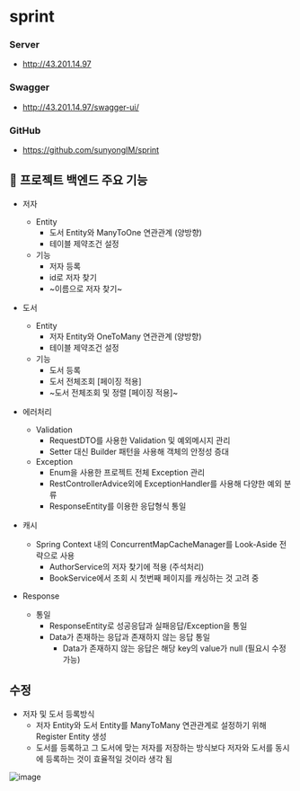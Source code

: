 # sprint

### Server
- http://43.201.14.97

### Swagger
- http://43.201.14.97/swagger-ui/


### GitHub
- https://github.com/sunyongIM/sprint


## 🔑 프로젝트 백엔드 주요 기능
  
* 저자
  - Entity
    - 도서 Entity와 ManyToOne 연관관계 (양방향)
    - 테이블 제약조건 설정
  - 기능
    - 저자 등록
    - id로 저자 찾기
    - ~이름으로 저자 찾기~
  
* 도서
  - Entity
    - 저자 Entity와 OneToMany 연관관계 (양방향)
    - 테이블 제약조건 설정
  - 기능
    - 도서 등록
    - 도서 전체조회 [페이징 적용]
    - ~도서 전체조회 및 정렬 [페이징 적용]~

* 에러처리
  - Validation
    - RequestDTO를 사용한 Validation 및 예외메시지 관리
    - Setter 대신 Builder 패턴을 사용해 객체의 안정성 증대
  - Exception
    - Enum을 사용한 프로젝트 전체 Exception 관리
    - RestControllerAdvice외에 ExceptionHandler를 사용해 다양한 예외 분류
    - ResponseEntity<HttpResponse>를 이용한 응답형식 통일

* 캐시
  - Spring Context 내의 ConcurrentMapCacheManager를 Look-Aside 전략으로 사용
    - AuthorService의 저자 찾기에 적용 (주석처리)
    - BookService에서 조회 시 첫번째 페이지를 캐싱하는 것 고려 중
  
* Response
  - 통일
    - ResponseEntity<HttpResponse>로 성공응답과 실패응답/Exception을 통일
    - Data가 존재하는 응답과 존재하지 않는 응답 통일
      - Data가 존재하지 않는 응답은 해당 key의 value가 null (필요시 수정 가능)
  

## 수정

  - 저자 및 도서 등록방식
    - 저자 Entity와 도서 Entity를 ManyToMany 연관관계로 설정하기 위해 Register Entity 생성
    - 도서를 등록하고 그 도서에 맞는 저자를 저장하는 방식보다 저자와 도서를 동시에 등록하는 것이 효율적일 것이라 생각 됨
  
![image](https://user-images.githubusercontent.com/91590293/190296566-0d3c041d-eb5a-4eac-ab03-b45781b94a46.png)

  
